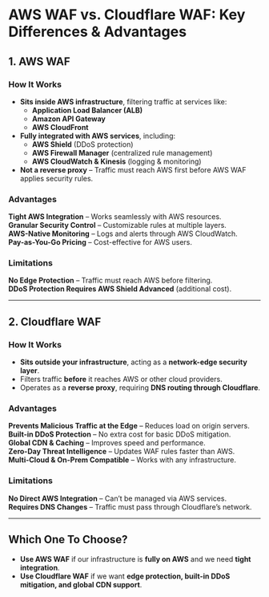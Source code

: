 # AWS WAF vs. Cloudflare WAF: Key Differences & Advantages

## 1. AWS WAF

### **How It Works**

-   **Sits inside AWS infrastructure**, filtering traffic at services like:
    -   **Application Load Balancer (ALB)**
    -   **Amazon API Gateway**
    -   **AWS CloudFront**
-   **Fully integrated with AWS services**, including:
    -   **AWS Shield** (DDoS protection)
    -   **AWS Firewall Manager** (centralized rule management)
    -   **AWS CloudWatch & Kinesis** (logging & monitoring)
-   **Not a reverse proxy** – Traffic must reach AWS first before AWS WAF applies security rules.  

### **Advantages**

**Tight AWS Integration** – Works seamlessly with AWS resources.  
**Granular Security Control** – Customizable rules at multiple layers.  
**AWS-Native Monitoring** – Logs and alerts through AWS CloudWatch.  
**Pay-as-You-Go Pricing** – Cost-effective for AWS users.

### **Limitations**

**No Edge Protection** – Traffic must reach AWS before filtering.  
**DDoS Protection Requires AWS Shield Advanced** (additional cost).

---

## 2. Cloudflare WAF

### **How It Works**

-   **Sits outside your infrastructure**, acting as a **network-edge security layer**.
-   Filters traffic **before** it reaches AWS or other cloud providers.
-   Operates as a **reverse proxy**, requiring **DNS routing through Cloudflare**.

### **Advantages**

**Prevents Malicious Traffic at the Edge** – Reduces load on origin servers.  
**Built-in DDoS Protection** – No extra cost for basic DDoS mitigation.  
**Global CDN & Caching** – Improves speed and performance.  
**Zero-Day Threat Intelligence** – Updates WAF rules faster than AWS.  
**Multi-Cloud & On-Prem Compatible** – Works with any infrastructure.

### **Limitations**

**No Direct AWS Integration** – Can’t be managed via AWS services.  
**Requires DNS Changes** – Traffic must pass through Cloudflare’s network.

---

## **Which One To Choose?**

-   **Use AWS WAF** if our infrastructure is **fully on AWS** and we need **tight integration**.
-   **Use Cloudflare WAF** if we want **edge protection, built-in DDoS mitigation, and global CDN support**.
